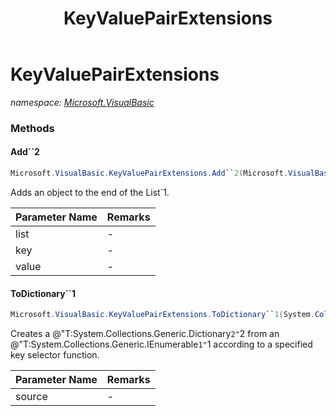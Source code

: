 ﻿---
title: KeyValuePairExtensions
---

# KeyValuePairExtensions
_namespace: [Microsoft.VisualBasic](N-Microsoft.VisualBasic.html)_



### Methods

#### Add``2
```csharp
Microsoft.VisualBasic.KeyValuePairExtensions.Add``2(Microsoft.VisualBasic.List{Microsoft.VisualBasic.ComponentModel.Collection.Generic.KeyValuePairObject{``0,``1}}@,``0,``1)
```
Adds an object to the end of the List`1.

|Parameter Name|Remarks|
|--------------|-------|
|list|-|
|key|-|
|value|-|


#### ToDictionary``1
```csharp
Microsoft.VisualBasic.KeyValuePairExtensions.ToDictionary``1(System.Collections.Generic.IEnumerable{``0})
```
Creates a @"T:System.Collections.Generic.Dictionary`2"`2 from an @"T:System.Collections.Generic.IEnumerable`1"`1
 according to a specified key selector function.

|Parameter Name|Remarks|
|--------------|-------|
|source|-|






